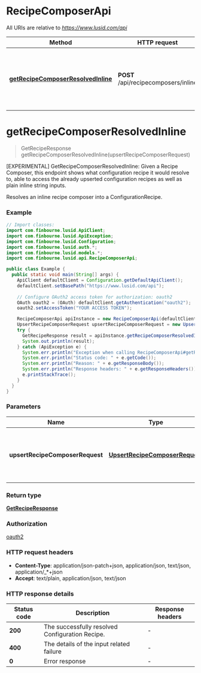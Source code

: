 # RecipeComposerApi

All URIs are relative to *https://www.lusid.com/api*

Method | HTTP request | Description
------------- | ------------- | -------------
[**getRecipeComposerResolvedInline**](RecipeComposerApi.md#getRecipeComposerResolvedInline) | **POST** /api/recipecomposers/inline | [EXPERIMENTAL] GetRecipeComposerResolvedInline: Given a Recipe Composer, this endpoint shows what configuration recipe it would resolve to, able to access the already upserted configuration recipes as well as plain inline string inputs.


<a name="getRecipeComposerResolvedInline"></a>
# **getRecipeComposerResolvedInline**
> GetRecipeResponse getRecipeComposerResolvedInline(upsertRecipeComposerRequest)

[EXPERIMENTAL] GetRecipeComposerResolvedInline: Given a Recipe Composer, this endpoint shows what configuration recipe it would resolve to, able to access the already upserted configuration recipes as well as plain inline string inputs.

Resolves an inline recipe composer into a ConfigurationRecipe.

### Example
```java
// Import classes:
import com.finbourne.lusid.ApiClient;
import com.finbourne.lusid.ApiException;
import com.finbourne.lusid.Configuration;
import com.finbourne.lusid.auth.*;
import com.finbourne.lusid.models.*;
import com.finbourne.lusid.api.RecipeComposerApi;

public class Example {
  public static void main(String[] args) {
    ApiClient defaultClient = Configuration.getDefaultApiClient();
    defaultClient.setBasePath("https://www.lusid.com/api");
    
    // Configure OAuth2 access token for authorization: oauth2
    OAuth oauth2 = (OAuth) defaultClient.getAuthentication("oauth2");
    oauth2.setAccessToken("YOUR ACCESS TOKEN");

    RecipeComposerApi apiInstance = new RecipeComposerApi(defaultClient);
    UpsertRecipeComposerRequest upsertRecipeComposerRequest = new UpsertRecipeComposerRequest(); // UpsertRecipeComposerRequest | Recipe composer used to resolve into the Configuration Recipe.
    try {
      GetRecipeResponse result = apiInstance.getRecipeComposerResolvedInline(upsertRecipeComposerRequest);
      System.out.println(result);
    } catch (ApiException e) {
      System.err.println("Exception when calling RecipeComposerApi#getRecipeComposerResolvedInline");
      System.err.println("Status code: " + e.getCode());
      System.err.println("Reason: " + e.getResponseBody());
      System.err.println("Response headers: " + e.getResponseHeaders());
      e.printStackTrace();
    }
  }
}
```

### Parameters

Name | Type | Description  | Notes
------------- | ------------- | ------------- | -------------
 **upsertRecipeComposerRequest** | [**UpsertRecipeComposerRequest**](UpsertRecipeComposerRequest.md)| Recipe composer used to resolve into the Configuration Recipe. |

### Return type

[**GetRecipeResponse**](GetRecipeResponse.md)

### Authorization

[oauth2](../README.md#oauth2)

### HTTP request headers

 - **Content-Type**: application/json-patch+json, application/json, text/json, application/_*+json
 - **Accept**: text/plain, application/json, text/json

### HTTP response details
| Status code | Description | Response headers |
|-------------|-------------|------------------|
**200** | The successfully resolved Configuration Recipe. |  -  |
**400** | The details of the input related failure |  -  |
**0** | Error response |  -  |

